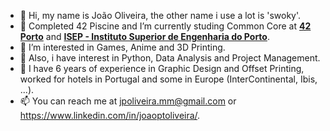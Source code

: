 - 👋 Hi, my name is João Oliveira, the other name i use a lot is 'swoky'.
- 🌱 Completed 42 Piscine and I’m currently studing Common Core at [**42 Porto**](https://www.42porto.com) and [**ISEP - Instituto Superior de Engenharia do Porto**](https://www.isep.ipp.pt).
- 👀 I’m interested in Games, Anime and 3D Printing.
- 🌱 Also, i have interest in Python, Data Analysis and Project Management.
- 💞️ I have 6 years of experience in Graphic Design and Offset Printing, worked for hotels in Portugal and some in Europe (InterContinental, Ibis, ...).
- 📫 You can reach me at jpoliveira.mm@gmail.com or https://www.linkedin.com/in/joaoptoliveira/.

<!---
swokyisalreadytaken/swokyisalreadytaken is a ✨ special ✨ repository because its `README.md` (this file) appears on your GitHub profile.
You can click the Preview link to take a look at your changes.
--->
